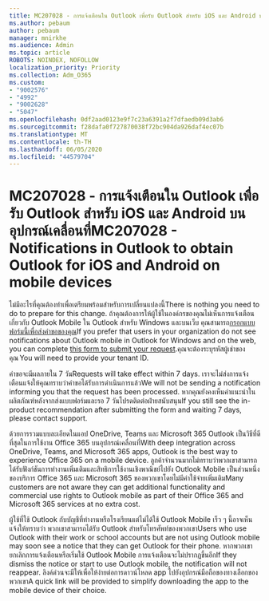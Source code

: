 ```yaml
---
title: MC207028 - การแจ้งเตือนใน Outlook เพื่อรับ Outlook สําหรับ iOS และ Android บนอุปกรณ์เคลื่อนที่
ms.author: pebaum
author: pebaum
manager: mnirkhe
ms.audience: Admin
ms.topic: article
ROBOTS: NOINDEX, NOFOLLOW
localization_priority: Priority
ms.collection: Adm_O365
ms.custom:
- "9002576"
- "4992"
- "9002628"
- "5047"
ms.openlocfilehash: 0df2aad0123e9f7c23a6391a2f7dfaedb09d3ab6
ms.sourcegitcommit: f28dafa0f727870038f72bc904da926daf4ec07b
ms.translationtype: MT
ms.contentlocale: th-TH
ms.lasthandoff: 06/05/2020
ms.locfileid: "44579704"
---
```

# <a name="mc207028---notifications-in-outlook-to-obtain-outlook-for-ios-and-android-on-mobile-devices"></a><span data-ttu-id="69d41-102">MC207028 - การแจ้งเตือนใน Outlook เพื่อรับ Outlook สําหรับ iOS และ Android บนอุปกรณ์เคลื่อนที่</span><span class="sxs-lookup"><span data-stu-id="69d41-102">MC207028 - Notifications in Outlook to obtain Outlook for iOS and Android on mobile devices</span></span>

<span data-ttu-id="69d41-103">ไม่มีอะไรที่คุณต้องทําเพื่อเตรียมพร้อมสําหรับการเปลี่ยนแปลงนี้</span><span class="sxs-lookup"><span data-stu-id="69d41-103">There is nothing you need to do to prepare for this change.</span></span> <span data-ttu-id="69d41-104">ถ้าคุณต้องการให้ผู้ใช้ในองค์กรของคุณไม่เห็นการแจ้งเตือนเกี่ยวกับ Outlook Mobile ใน Outlook สําหรับ Windows และบนเว็บ คุณสามารถ[กรอกแบบฟอร์มนี้เพื่อส่งคําขอของคุณ](https://aka.ms/MC207028)</span><span class="sxs-lookup"><span data-stu-id="69d41-104">If you prefer that users in your organization do not see notifications about Outlook mobile in Outlook for Windows and on the web, you can complete [this form to submit your request](https://aka.ms/MC207028).</span></span><span data-ttu-id="69d41-105">คุณจะต้องระบุรหัสผู้เช่าของคุณ</span><span class="sxs-lookup"><span data-stu-id="69d41-105"> You will need to provide your tenant ID.</span></span> 

<span data-ttu-id="69d41-106">คําขอจะมีผลภายใน 7 วัน</span><span class="sxs-lookup"><span data-stu-id="69d41-106">Requests will take effect within 7 days.</span></span> <span data-ttu-id="69d41-107">เราจะไม่ส่งการแจ้งเตือนแจ้งให้คุณทราบว่าคําขอได้รับการดําเนินการแล้ว</span><span class="sxs-lookup"><span data-stu-id="69d41-107">We will not be sending a notification informing you that the request has been processed.</span></span> <span data-ttu-id="69d41-108">หากคุณยังคงเห็นคําแนะนําในผลิตภัณฑ์หลังจากส่งแบบฟอร์มและรอ 7 วันโปรดติดต่อฝ่ายสนับสนุน</span><span class="sxs-lookup"><span data-stu-id="69d41-108">If you still see the in-product recommendation after submitting the form and waiting 7 days, please contact support.</span></span>

<span data-ttu-id="69d41-109">ด้วยการรวมแบบละเอียดในแอป OneDrive, Teams และ Microsoft 365 Outlook เป็นวิธีที่ดีที่สุดในการใช้งาน Office 365 บนอุปกรณ์เคลื่อนที่</span><span class="sxs-lookup"><span data-stu-id="69d41-109">With deep integration across OneDrive, Teams, and Microsoft 365 apps, Outlook is the best way to experience Office 365 on a mobile device.</span></span> <span data-ttu-id="69d41-110">ลูกค้าจํานวนมากไม่ทราบว่าพวกเขาสามารถได้รับฟังก์ชันการทํางานเพิ่มเติมและสิทธิการใช้งานเชิงพาณิชย์ไปยัง Outlook Mobile เป็นส่วนหนึ่งของบริการ Office 365 และ Microsoft 365 ของพวกเขาโดยไม่มีค่าใช้จ่ายเพิ่มเติม</span><span class="sxs-lookup"><span data-stu-id="69d41-110">Many customers are not aware they can get additional functionality and commercial use rights to Outlook mobile as part of their Office 365 and Microsoft 365 services at no extra cost.</span></span>

<span data-ttu-id="69d41-111">ผู้ใช้ที่ใช้ Outlook กับบัญชีที่ทํางานหรือโรงเรียนแต่ไม่ได้ใช้ Outlook Mobile เร็ว ๆ นี้อาจเห็นแจ้งให้ทราบว่า พวกเขาสามารถได้รับ Outlook สําหรับโทรศัพท์ของพวกเขา</span><span class="sxs-lookup"><span data-stu-id="69d41-111">Users who use Outlook with their work or school accounts but are not using Outlook mobile may soon see a notice that they can get Outlook for their phone.</span></span> <span data-ttu-id="69d41-112">หากพวกเขายกเลิกการแจ้งเตือนหรือเริ่มใช้ Outlook Mobile การแจ้งเตือนจะไม่ปรากฏขึ้นอีก</span><span class="sxs-lookup"><span data-stu-id="69d41-112">If they dismiss the notice or start to use Outlook mobile, the notification will not reappear.</span></span> <span data-ttu-id="69d41-113">ลิงค์ด่วนจะมีให้เพื่อให้ง่ายต่อการดาวน์โหลด app ไปยังอุปกรณ์มือถือของทางเลือกของพวกเขา</span><span class="sxs-lookup"><span data-stu-id="69d41-113">A quick link will be provided to simplify downloading the app to the mobile device of their choice.</span></span>
